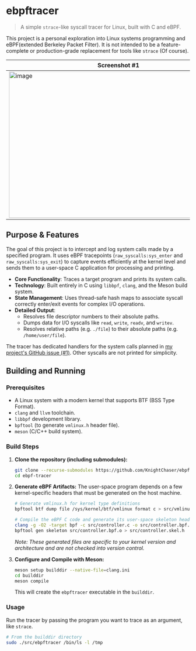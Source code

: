 # ebpftracer

> A simple `strace`-like syscall tracer for Linux, built with C and eBPF.

This project is a personal exploration into Linux systems programming and eBPF(extended Berkeley Packet Filter). It is not intended to be a feature-complete or production-grade replacement for tools like `strace` (Of course).

| Screenshot #1 | Screenshot #2 |
|--------|--------|
| <img width="600" height="400" alt="image" src="https://github.com/user-attachments/assets/ef9e7417-fd91-4e26-977b-51783531fceb" /> | <img width="600" height="400" alt="image" src="https://github.com/user-attachments/assets/cf352df0-0f46-4864-bfa0-3309fbeea431" /> |


## Purpose & Features

The goal of this project is to intercept and log system calls made by a specified program. It uses eBPF tracepoints (`raw_syscalls:sys_enter` and `raw_syscalls:sys_exit`) to capture events efficiently at the kernel level and sends them to a user-space C application for processing and printing.

- **Core Functionality**: Traces a target program and prints its system calls.
- **Technology**: Built entirely in C using `libbpf`, `clang`, and the Meson build system.
- **State Management**: Uses thread-safe hash maps to associate syscall correctly enter/exit events for complex I/O operations.
- **Detailed Output**:
  - Resolves file descriptor numbers to their absolute paths.
  - Dumps data for I/O syscalls like `read`, `write`, `readv`, and `writev`.
  - Resolves relative paths (e.g. `./file`) to their absolute paths (e.g. `/home/user/file`).

The tracer has dedicated handlers for the system calls planned in [my project's GitHub issue (#1)](https://github.com/KnightChaser/ebpftracer/issues/1). Other syscalls are not printed for simplicity.

## Building and Running

### Prerequisites

- A Linux system with a modern kernel that supports BTF (BSS Type Format).
- `clang` and `llvm` toolchain.
- `libbpf` development library.
- `bpftool` (to generate `vmlinux.h` header file).
- `meson` (C/C++ build system).

### Build Steps

1.  **Clone the repository (including submodules):**
    ```sh
    git clone --recurse-submodules https://github.com/KnightChaser/ebpftracer.git
    cd ebpf-tracer
    ```

2.  **Generate eBPF Artifacts:**
    The user-space program depends on a few kernel-specific headers that must be generated on the host machine.
    ```sh
    # Generate vmlinux.h for kernel type definitions
    bpftool btf dump file /sys/kernel/btf/vmlinux format c > src/vmlinux.h

    # Compile the eBPF C code and generate its user-space skeleton header
    clang -g -O2 -target bpf -c src/controller.c -o src/controller.bpf.o
    bpftool gen skeleton src/controller.bpf.o > src/controller.skel.h
    ```
    *Note: These generated files are specific to your kernel version and architecture and are not checked into version control.*

3.  **Configure and Compile with Meson:**
    ```sh
    meson setup builddir --native-file=clang.ini
    cd builddir
    meson compile
    ```
    This will create the `ebpftracer` executable in the `builddir`.

### Usage

Run the tracer by passing the program you want to trace as an argument, like `strace`.

```sh
# From the builddir directory
sudo ./src/ebpftracer /bin/ls -l /tmp
```

